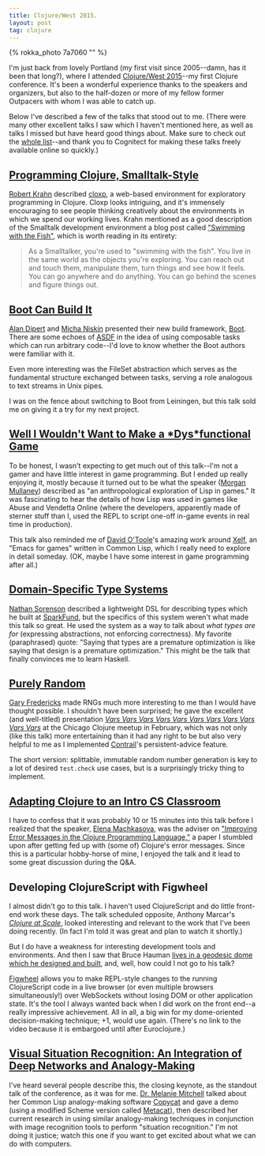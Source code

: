 ```yaml
---
title: Clojure/West 2015.
layout: post
tag: clojure
---
```


{% rokka_photo 7a7060 "" %}

I'm just back from lovely Portland (my first visit since 2005--damn,
has it been that long?), where I attended [Clojure/West
2015](http://clojurewest.org/)--my first Clojure conference. It's been
a wonderful experience thanks to the speakers and organizers, but
also to the half-dozen or more of my fellow former Outpacers with whom
I was able to catch up.

Below I've described a few of the talks
that stood out to me. (There were many other excellent talks I saw
which I haven't mentioned here, as well as talks I missed but have
heard good things about. Make sure to check out the [whole
list](https://www.youtube.com/user/ClojureTV)--and thank you to
Cognitect for making these talks freely available online so quickly.)

## [Programming Clojure, Smalltalk-Style](https://www.youtube.com/watch?v=qQvvgzvPgQI)

[Robert Krahn](http://robert.kra.hn/) described
[cloxp](http://cloxp.github.io/cloxp-intro.html), a web-based
environment for exploratory programming in Clojure. Cloxp looks
intriguing, and it's immensely encouraging to see people thinking
creatively about the environments in which we spend our working
lives. Krahn mentioned as a good description of the Smalltalk
development environment a blog post called ["Swimming with the
Fish"](http://simberon.blogspot.com/2013/01/swimming-with-fish.html),
which is worth reading in its entirety:

> As a Smalltalker, you're used to "swimming with the fish".  You live
  in the same world as the objects you're exploring.  You can reach
  out and touch them, manipulate them, turn things and see how it
  feels. You can go anywhere and do anything.  You can go behind the
  scenes and figure things out.


## [Boot Can Build It](https://www.youtube.com/watch?v=TcnzB2tB-8Q)

[Alan Dipert](http://tailrecursion.com/~alan/index.cgi/index) and
[Micha Niskin](http://micha.github.io/) presented their new build
framework, [Boot](http://boot-clj.com/). There are some echoes of
[ASDF](https://common-lisp.net/project/asdf/) in the idea of using
composable tasks which can run arbitrary code--I'd love to know
whether the Boot authors were familiar with it.

Even more interesting was the FileSet abstraction which serves as the
fundamental structure exchanged between tasks, serving a role
analogous to text streams in Unix pipes.

I was on the fence about switching to Boot from Leiningen, but this
talk sold me on giving it a try for my next project.

## [Well I Wouldn't Want to Make a \*Dys\*functional Game](https://www.youtube.com/watch?v=TDDJsKLUh1Y)

To be honest, I wasn't expecting to get much out of this talk--I'm not
a gamer and have little interest in game programming. But I ended up
really enjoying it, mostly because it turned out to be what the
speaker ([Morgan Mullaney](https://github.com/morgan-mullaney))
described as "an anthropological exploration of Lisp in games." It was
fascinating to hear the details of how Lisp was used in games like
Abuse and Vendetta Online (where the developers, apparently made of
sterner stuff than I, used the REPL to script one-off in-game events
in real time in production).

This talk also reminded me of [David
O'Toole](http://xelf.me/profile.html)'s amazing work around
[Xelf](http://xelf.me/), an "Emacs for games" written in Common Lisp,
which I really need to explore in detail someday. (OK, maybe I have some interest
in game programming after all.)

## [Domain-Specific Type Systems](https://www.youtube.com/watch?v=gY0H0KVc_h0)

[Nathan Sorenson](https://github.com/takeoutweight) described a
lightweight DSL for describing types which he built at
[SparkFund](http://sparkfund.co), but the specifics of this system
weren't what made this talk so great. He used the system as a way to
talk about *what types are for* (expressing abstractions, not
enforcing correctness). My favorite (paraphrased) quote: "Saying that
types are a premature optimization is like saying that design is a
premature optimization." This might be the talk that finally convinces
me to learn Haskell.

## [Purely Random](https://www.youtube.com/watch?v=u0t-6lUvXHo)

[Gary Fredericks](http://gfredericks.com/) made RNGs much more
interesting to me than I would have thought possible. I shouldn't have
been surprised; he gave the excellent (and well-titled) presentation
[*Vars Vars Vars Vars Vars Vars Vars Vars Vars Vars
Vars*](http://gfredericks.com/speaking/2015-02-25-vars.pdf) at the
Chicago Clojure meetup in February, which was not only (like this
talk) more entertaining than it had any right to be but also very
helpful to me as I implemented
[Contrail](https://github.com/enaeher/contrail)'s persistent-advice
feature.

The short version: splittable, immutable random number generation is
key to a lot of desired `test.check` use cases, but is a surprisingly
tricky thing to implement.

## [Adapting Clojure to an Intro CS Classroom](https://www.youtube.com/watch?v=k5erDyDPzgc )

I have to confess that it was probably 10 or 15 minutes into this talk
before I realized that the speaker, [Elena
Machkasova](http://cda.morris.umn.edu/~elenam/), was the adviser on
["Improving Error Messages in the Clojure Programming
Language,"](http://cda.morris.umn.edu/~elenam/publications/mics2011clojure.pdf)
a paper I stumbled upon after getting fed up with (some of) Clojure's
error messages. Since this is a particular hobby-horse of mine, I
enjoyed the talk and it lead to some great discussion during the Q&A.

## Developing ClojureScript with Figwheel

I almost didn't go to this talk. I haven't used ClojureScript and do
little front-end work these days. The talk scheduled opposite, Anthony
Marcar's [_Clojure at
Scale_](https://www.youtube.com/watch?v=av9Xi6CNqq40), looked
interesting and relevant to the work that I've been doing
recently. (In fact I'm told it was great and plan to watch it
shortly.)

But I do have a weakness for interesting development tools
and environments. And then I saw that Bruce Hauman [lives in a
geodesic dome which he designed and
built](http://rigsomelight.com/2013/09/09/frameless-geodesic-dome.html),
and, well, how could I not go to his talk?

[Figwheel](https://github.com/bhauman/lein-figwheel) allows you
to make REPL-style changes to the running ClojureScript code in a live
browser (or even multiple browsers simultaneously!) over WebSockets
without losing DOM or other application state. It's the tool I always
wanted back when I did work on the front end--a really impressive
achievement. All in all, a big win for my dome-oriented
decision-making technique; +1, would use again. (There's no link to
the video because it is embargoed until after Euroclojure.)

## [Visual Situation Recognition: An Integration of Deep Networks and Analogy-Making](https://www.youtube.com/watch?v=I1ay-iwk2sI)

I've heard several people describe this, the closing keynote, as the
standout talk of the conference, as it was for me. [Dr. Melanie
Mitchell](http://web.cecs.pdx.edu/~mm/) talked about her Common Lisp
analogy-making software
[Copycat](http://web.cecs.pdx.edu/~mm/how-to-get-copycat.html) and
gave a demo (using a modified Scheme version called
[Metacat](http://science.slc.edu/~jmarshall/metacat/)), then described
her current research in using similar analogy-making techniques in
conjunction with image recognition tools to perform "situation
recognition." I'm not doing it justice; watch this one if you want to
get excited about what we can do with computers.
